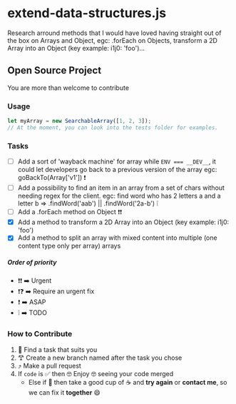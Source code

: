 # extend-data-structures.js
Research arround methods that I would have loved having straight out of the box on Arrays and Object, egc: .forEach on Objects, transform a 2D Array into an Object (key example: i1j0: 'foo')...

## Open Source Project
You are more than welcome to contribute

### Usage
``` js
let myArray = new SearchableArray([1, 2, 3]);
// At the moment, you can look into the tests folder for examples.
``` 

### Tasks
- [ ] Add a sort of 'wayback machine' for array while `ENV === __DEV__`, it could let developers go back to a previous version of the array egc: goBackTo(Array['v1']) ❗ 
- [ ] Add a possibility to find an item in an array from a set of chars without needing regex for the client. egc: find word who has 2 letters a and a letter b => .findWord('aab') || .findWord('2a-b') ❕ 
- [ ] Add a .forEach method on Object ❗❗
- [x] Add a method to transform a 2D Array into an Object (key example: i1j0: 'foo')
- [x] Add a method to split an array with mixed content into multiple (one content type only per array) arrays 
##### Order of priority
- ❗❗ ➡️ Urgent
- ❗❓ ➡️ Require an urgent fix
-  ❗  ➡️ ASAP
-  ❕  ➡️ TODO

### How to Contribute
1. 🔎 Find a task that suits you
2. 𐂷 Create a new branch named after the task you chose
3. ⤴️ Make a pull request 
4. If ```code``` is ✅ then 🤓 Enjoy 🤓 seeing your code merged 
    - Else if 🛑 then take a good cup of ☕️ and __try again__ or __contact me__, so we can fix it __together__ 😄
